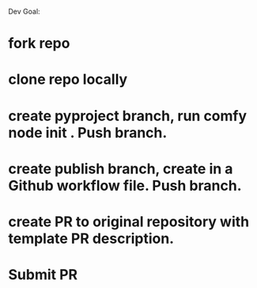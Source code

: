 Dev Goal:
# fork repo
# clone repo locally
# create pyproject branch, run comfy node init . Push branch.
# create publish branch, create in a Github workflow file. Push branch.
# create PR to original repository with template PR description.
# Submit PR
